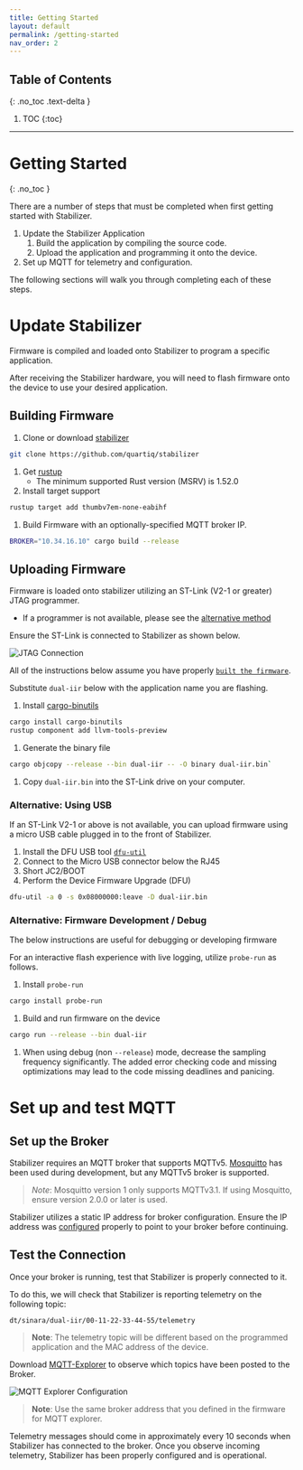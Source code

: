 ```yaml
---
title: Getting Started
layout: default
permalink: /getting-started
nav_order: 2
---
```


## Table of Contents
{: .no_toc .text-delta }

1. TOC
{:toc}
---

# Getting Started
{: .no_toc }

There are a number of steps that must be completed when first getting started with Stabilizer.
1. Update the Stabilizer Application
    1. Build the application by compiling the source code.
    1. Upload the application and programming it onto the device.
1. Set up MQTT for telemetry and configuration.

The following sections will walk you through completing each of these steps.

# Update Stabilizer

Firmware is compiled and loaded onto Stabilizer to program a specific application.

After receiving the Stabilizer hardware, you will need to flash firmware onto the device to use your
desired application.

## Building Firmware

1. Clone or download [stabilizer](https://github.com/quartiq/stabilizer)
```bash
git clone https://github.com/quartiq/stabilizer
```
1. Get [rustup](https://rustup.rs/)
    * The minimum supported Rust version (MSRV) is 1.52.0
1. Install target support
```bash
rustup target add thumbv7em-none-eabihf
```
1. Build Firmware with an optionally-specified MQTT broker IP.
```bash
BROKER="10.34.16.10" cargo build --release
```

## Uploading Firmware

Firmware is loaded onto stabilizer utilizing an ST-Link (V2-1 or greater) JTAG programmer.
* If a programmer is not available, please see the [alternative method](#alternative-using-usb)

Ensure the ST-Link is connected to Stabilizer as shown below.

![JTAG Connection]({{site.baseurl}}/assets/stabilizer-jtag.jpg)

All of the instructions below assume you have properly [`built the firmware`](#building-firmware).

Substitute `dual-iir` below with the application name you are flashing.

1. Install [cargo-binutils](https://github.com/rust-embedded/cargo-binutils/)
```bash
cargo install cargo-binutils
rustup component add llvm-tools-preview
```

1. Generate the binary file
```bash
cargo objcopy --release --bin dual-iir -- -O binary dual-iir.bin`
```

1. Copy `dual-iir.bin` into the ST-Link drive on your computer.


### Alternative: Using USB

If an ST-Link V2-1 or above is not available, you can upload firmware using a micro USB cable
plugged in to the front of Stabilizer.

1. Install the DFU USB tool [`dfu-util`](http://dfu-util.sourceforge.net)
1. Connect to the Micro USB connector below the RJ45
1. Short JC2/BOOT
1. Perform the Device Firmware Upgrade (DFU)
```bash
dfu-util -a 0 -s 0x08000000:leave -D dual-iir.bin
```

### Alternative: Firmware Development / Debug

The below instructions are useful for debugging or developing firmware

For an interactive flash experience with live logging, utilize `probe-run` as follows.

1. Install `probe-run`
```bash
cargo install probe-run
```
1. Build and run firmware on the device
```bash
cargo run --release --bin dual-iir
```
1. When using debug (non `--release`) mode, decrease the sampling frequency significantly.
  The added error checking code and missing optimizations may lead to the code
  missing deadlines and panicing.

# Set up and test MQTT

## Set up the Broker
Stabilizer requires an MQTT broker that supports MQTTv5. [Mosquitto](https://mosquitto.org/) has
been used during development, but any MQTTv5 broker is supported.

> _Note_: Mosquitto version 1 only supports MQTTv3.1. If using Mosquitto, ensure version 2.0.0 or
> later is used.

Stabilizer utilizes a static IP address for broker configuration. Ensure the IP address was
[configured](#building-firmware) properly to point to your broker before continuing.

## Test the Connection
Once your broker is running, test that Stabilizer is properly connected to it.

To do this, we will check that Stabilizer is reporting telemetry on the following topic:
```
dt/sinara/dual-iir/00-11-22-33-44-55/telemetry
```
> **Note**: The telemetry topic will be different based on the programmed application and the MAC address
   of the device.

Download [MQTT-Explorer](http://mqtt-explorer.com/) to observe which topics have been posted to the
Broker.

![MQTT Explorer Configuration]({{site.baseurl}}/assets/mqtt-explorer.png)

> **Note**: Use the same broker address that you defined in the firmware for MQTT explorer.

Telemetry messages should come in approximately every 10 seconds when Stabilizer has connected to
the broker.  Once you observe incoming telemetry, Stabilizer has been properly configured and is
operational.
